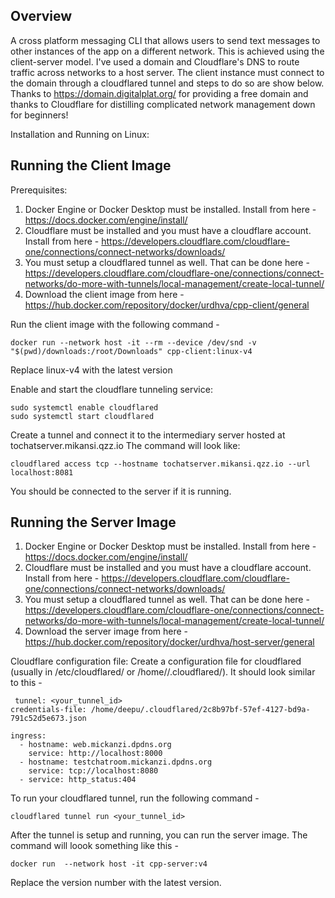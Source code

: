 ## Overview ##
A cross platform messaging CLI that allows users to send text messages to other instances of the app on a different network. This is achieved using the client-server model.
I've used a domain and Cloudflare's DNS to route traffic across networks to a host server. The client instance must connect to the domain through a cloudflared tunnel and steps to do so are show below. Thanks to https://domain.digitalplat.org/ for providing a free domain and thanks to Cloudflare for distilling complicated network management down for beginners!

Installation and Running on Linux:

## Running the Client Image ##
Prerequisites: 
1. Docker Engine or Docker Desktop must be installed. Install from here - https://docs.docker.com/engine/install/
2. Cloudflare must be installed and you must have a cloudflare account. Install from here - https://developers.cloudflare.com/cloudflare-one/connections/connect-networks/downloads/
3. You must setup a cloudflared tunnel as well. That can be done here - https://developers.cloudflare.com/cloudflare-one/connections/connect-networks/do-more-with-tunnels/local-management/create-local-tunnel/
4. Download the client image from here - https://hub.docker.com/repository/docker/urdhva/cpp-client/general

Run the client image with the following command - 
```
docker run --network host -it --rm --device /dev/snd -v "$(pwd)/downloads:/root/Downloads" cpp-client:linux-v4
```
Replace linux-v4 with the latest version

Enable and start the cloudflare tunneling service:
```
sudo systemctl enable cloudflared
sudo systemctl start cloudflared
```

Create a tunnel and connect it to the intermediary server hosted at tochatserver.mikansi.qzz.io 
The command will look like:
```
cloudflared access tcp --hostname tochatserver.mikansi.qzz.io --url localhost:8081
```

You should be connected to the server if it is running.


## Running the Server Image ##
1. Docker Engine or Docker Desktop must be installed. Install from here - https://docs.docker.com/engine/install/
2. Cloudflare must be installed and you must have a cloudflare account. Install from here - https://developers.cloudflare.com/cloudflare-one/connections/connect-networks/downloads/
3. You must setup a cloudflared tunnel as well. That can be done here - https://developers.cloudflare.com/cloudflare-one/connections/connect-networks/do-more-with-tunnels/local-management/create-local-tunnel/
4. Download the server image from here - https://hub.docker.com/repository/docker/urdhva/host-server/general

Cloudflare configuration file:
Create a configuration file for cloudflared (usually in /etc/cloudflared/ or /home/<username>/.cloudflared/). It should look similar to this -
```
 tunnel: <your_tunnel_id>
credentials-file: /home/deepu/.cloudflared/2c8b97bf-57ef-4127-bd9a-791c52d5e673.json

ingress:
  - hostname: web.mickanzi.dpdns.org
    service: http://localhost:8000
  - hostname: testchatroom.mickanzi.dpdns.org
    service: tcp://localhost:8080
  - service: http_status:404
```

To run your cloudflared tunnel, run the following command - 
```
cloudflared tunnel run <your_tunnel_id>
```

After the tunnel is setup and running, you can run the server image. The command will loook something like this - 
```
docker run  --network host -it cpp-server:v4
```
Replace the version number with the latest version. 

